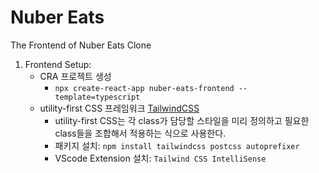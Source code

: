 # Nuber Eats

The Frontend of Nuber Eats Clone

1. Frontend Setup:
   - CRA 프로젝트 생성
     - `npx create-react-app nuber-eats-frontend --template=typescript`
   - utility-first CSS 프레임워크 [TailwindCSS](https://tailwindcss.com/docs/installation)
     - utility-first CSS는 각 class가 담당할 스타일을 미리 정의하고 필요한 class들을 조합해서 적용하는 식으로 사용한다.
     - 패키지 설치: `npm install tailwindcss postcss autoprefixer`
     - VScode Extension 설치: `Tailwind CSS IntelliSense`
